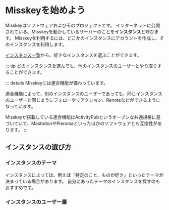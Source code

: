 # Misskeyを始めよう
Misskeyはソフトウェアおよびそのプロジェクトです。
インターネットに公開されている、Misskeyを動かしているサーバーのことを**インスタンス**と呼びます。
Misskeyを利用するには、どこかのインスタンスにアカウントを作成し、そのインスタンスを利用します。

[インスタンス一覧](../instances.md)から、好きなインスタンスを選ぶことができます。

::: tip
どのインスタンスを選んでも、他のインスタンスのユーザーとやり取りすることができます。

::: details
Misskeyには連合機能が備わっています。

連合機能によって、別のインスタンスのユーザーであっても、同じインスタンスのユーザーと同じようにフォローやリアクション、Renoteなどができるようになっています。

Misskeyが搭載している連合機能はActivityPubというオープンな共通規格に基づいていて、MastodonやPleromaといったほかのソフトウェアとも互換性があります。
:::

## インスタンスの選び方
### インスタンスのテーマ
インスタンスによっては、例えば「特定のこと、ものが好き」といったテーマが決まっている場合があります。
自分にあったテーマのインスタンスを探すのもおすすめです。

### インスタンスのユーザー層
